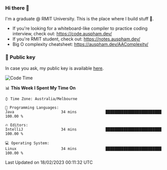 ### Hi there 👋

I'm a graduate @ RMIT University. This is the place where I build stuff 👀. 

- If you're looking for a whiteboard-like compiler to practice coding interview, check out: https://code.auspham.dev/
- If you're RMIT student, check out: https://notes.auspham.dev/
- Big O complexity cheatsheet: https://auspham.dev/AAComplexity/

### 🔑 Public key

In case you ask, my public key is available [here](https://public.auspham.dev/).

<!--START_SECTION:waka-->
![Code Time](http://img.shields.io/badge/Code%20Time-946%20hrs%2055%20mins-blue)

📊 **This Week I Spent My Time On** 

```text
⌚︎ Time Zone: Australia/Melbourne

💬 Programming Languages: 
Java                     34 mins             █████████████████████████   100.00 % 

🔥 Editors: 
IntelliJ                 34 mins             █████████████████████████   100.00 % 

💻 Operating System: 
Linux                    34 mins             █████████████████████████   100.00 % 

```


 Last Updated on 18/02/2023 00:11:32 UTC
<!--END_SECTION:waka-->

<!--
**rockmanvnx6/rockmanvnx6** is a ✨ _special_ ✨ repository because its `README.md` (this file) appears on your GitHub profile.

Here are some ideas to get you started:

- 🔭 I’m currently working on ...
- 🌱 I’m currently learning ...
- 👯 I’m looking to collaborate on ...
- 🤔 I’m looking for help with ...
- 💬 Ask me about ...
- 📫 How to reach me: ...
- 😄 Pronouns: ...
- ⚡ Fun fact: ...
-->
